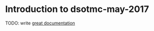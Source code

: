 # Introduction to dsotmc-may-2017

TODO: write [great documentation](http://jacobian.org/writing/what-to-write/)
